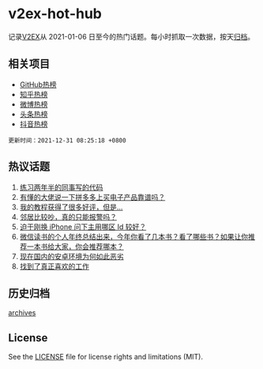 # v2ex-hot-hub

 记录[V2EX](https://www.v2ex.com/)从 2021-01-06 日至今的热门话题。每小时抓取一次数据，按天[归档](archives)。
 
 ## 相关项目

- [GitHub热榜](https://github.com/lonnyzhang423/github-hot-hub)
- [知乎热榜](https://github.com/lonnyzhang423/zhihu-hot-hub)
- [微博热榜](https://github.com/lonnyzhang423/weibo-hot-hub)
- [头条热榜](https://github.com/lonnyzhang423/toutiao-hot-hub)
- [抖音热榜](https://github.com/lonnyzhang423/douyin-hot-hub)


 `更新时间：2021-12-31 08:25:18 +0800`

## 热议话题

1. [练习两年半的同事写的代码](https://www.v2ex.com/t/825212)
1. [有懂的大佬说一下拼多多上买电子产品靠谱吗？](https://www.v2ex.com/t/825281)
1. [我的教程获得了很多好评，但是...](https://www.v2ex.com/t/825222)
1. [邻居比较吵，真的只能报警吗？](https://www.v2ex.com/t/825230)
1. [迫于刚换 iPhone 问下主用哪区 Id 较好？](https://www.v2ex.com/t/825215)
1. [微信读书的个人年终总结出来，今年你看了几本书？看了哪些书？如果让你推荐一本书给大家，你会推荐哪本？](https://www.v2ex.com/t/825209)
1. [现在国内的安卓环境为何如此恶劣](https://www.v2ex.com/t/825332)
1. [找到了真正喜欢的工作](https://www.v2ex.com/t/825328)

## 历史归档

[archives](archives)

## License

See the [LICENSE](LICENSE) file for license rights and limitations (MIT).
